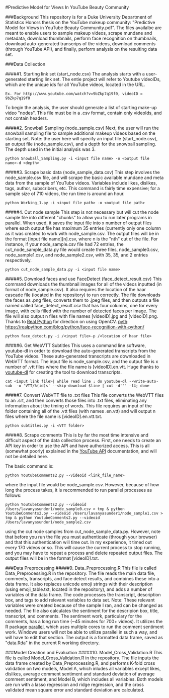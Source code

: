 #Predictive Model for Views In YouTube Beauty Community 

###Background
This repository is for a Duke University Department of Statistics Honors thesis on the YouTube makeup community: "Predictive Model for Views in YouTube Beauty Community.pdf". The files availalbe are meant to enable users to sample makeup videos, scrape mundane and metadata, download thumbnails, perform face recognition on thumbnails, download auto-generated transcrips of the videos, download comments (through YouTube API), and finally, perform analysis on the resulting data set.

###Data Collection 

#####1. Starting link set (start_node.csv)
The analysis starts with a user-generated starting link set. The entie project will refer to Youtube videoIDs, which are the unique ids for all YouTube videos, located in the URL. 
```
Ex. For http://www.youtube.com/watch?v=9bZkp7q19f0, videoID = 9bZkp7q19f0
```
To begin the analysis, the user should generate a list of starting make-up video "nodes". This file must be in a .csv format, contain only videoIds, and not contain headers. 

#####2. Snowball Sampling (node_sample.csv)
Next, the user will run the snowball sampling file to sample additional makeup videos based on the starting set. Note: the user here will specify an input file (start_node.csv), an output file (node_sample.csv), and a depth for the snowball sampling. The depth used in the initial analysis was 3.
```
python Snowball_Sampling.py -i <input file name> -o <output file name>-d <depth>
```

#####3. Scrape basic data (node_sample_data.csv)
This step involves the node_sample.csv file, and will scrape the basic available mundane and meta data from the sample of YouTube videos. Variables include likes, dislikes, tags, author, subscribers, etc. This command is fairly time expensive; for a sample size of 710 videos, the run time is around an hour. 
```
python Working_1.py -i <input file path> -o <output file path>
```

#####4. Cut node sample 
This step is not necessary but will cut the node sample file into different "chunks" to allow you to run later programs in parallel. When used, it saves the input file into x number of output files where each output file has maximum 35 entries (currently only one column as it was created to work with node_sample.csv. The output files will be in the format [input file name][n].csv, where n is the "nth" cut of the file. For instance, if your node_sample.csv file had 72 entries, the cut_node_sample_data.py file would create three files, node_sample0.csv, node_sample1.csv, and node_sample2.csv, with 35, 35, and 2 entries respectively. 
```
python cut_node_sample_data.py -i <input file name>
```
#####5. Download faces and use FaceDetect (face_detect_result.csv)
This command downloads the thumbnail images for all of the videos inputted (in format of node_sample.csv). It also requires the location of the haar cascade file (located in the repository) to run correctly. The file downloads the faces as .png files, converts them to .jpeg files, and then outputs a file named called face_detect_result.csv that has four columns, one for every image, with cells filled with the number of detected faces per image. The file will also output n files with file names [videoID].jpg and [videoID].png. Thanks to [Real Python][pyth] for direction on using OpenCV. 
[pyth]: https://realpython.com/blog/python/face-recognition-with-python/
```
python face_detect.py -i /<input file>-p /<location of haar file>
```

#####6. Get WebVTT Subtitles
This uses a command line software, youtube-dl in order to download the auto-generated transcripts from the YouTube videos. These auto-generated transcripts are downloaded in WebVTT format. The input file is node_sample.csv, and the output file is x number of .vtt files where the file name is [videoID].en.vtt. Huge thanks to [youtube-dl][dl] for creating the tool to download transcripts.  
```
cat <input link file>| while read line ; do youtube-dl --write-auto-sub  -o 'VTT/%(id)s' --skip-download $line | cut -d'"' -f4; done
```

#####7. Convert WebVTT file to .txt files 
This file converts the WebVTT files to an .srt, and then converts those files into .txt files, eliminating any information about the timing of words. This file requires an input of the folder containing all of the .vtt files (with names <videoID>.en.vtt) and will output n files where the file name is [videoID].en.vtt.txt. 

```
python subtitles.py -i <VTT folder>
```
#####8. Scrape comments
This is by far the most time intensive and difficult aspect of the data collection process. First, one needs to create an API key in order to use the API and have authorized access. This is all (somewhat poorly) explained in the [YouTube API][api] documentation, and will not be detailed here. 

The basic command is:
```
python YoutubeComments2.py --videoid <link_file_name>
```
where the input file would be node_sample.csv. However, because of how long the process takes, it is recommended to run parallel processes as follows:

```
python YoutubeComments2.py --videoid /Users/lavanyasunder1/node_sample0.csv > tmp & python YoutubeComments2.py --videoid /Users/lavanyasunder1/node_sample1.csv > tmp & python YoutubeComments2.py --videoid /Users/lavanyasunder1/node_sample2.csv  
```

using the cut node samples from cut_node_sample_data.py. However, note that before you run the file you must authenticate (through your browser) and that this authentication will time out. In my experience, it timed out every 170 videos or so. This will cause the current process to stop running, and you may have to repeat a process and delete repeated output files. The output files will be in the format [videoID].txt. 

###Data Preprocessing 
#####9. Data_Preprocessing.R
This file is called Data_Preprocessing.R in the repository. The file reads the main data file, comments, transcripts, and face detect results, and combines these into a data frame. It also replaces unicode emoji strings with their description (using emoji_table.txt, located in the repository), and adds a number of variables ot the data frame. The code processes the transcript, description box, and tags to add relevant variables to data set. Note: These relevant variables were created because of the sample I ran, and can be changed as needed.
The file also calculates the sentiment for the descripion box, title, transcript, and comments. The sentiment work, particulary for the comments, has a long run time (~45 minutes for 700+ videos). It utilizes the R package [parallel][mc], which uses multiple cores to run the comment sentiment work. Windows users will not be able to utilize parallel in such a way, and will have to edit that section. 
The output is a formatted data frame, saved as "data.Rda" in the current R working directory. 



###Model Creation and Evaluation
#####10. Model_Cross_Validation.R
This file is called Model_Cross_Validation.R in the repository. The file inputs the data frame created by Data_Preprocessing.R,
and performs K-fold cross validation on two models, Model A, which inludes all variables except likes, dislikes, average comment sentiment and standard deviation of average comment sentiment, and Model B, which includes all variables. Both models are run with a lasso regression and ridge regression, and the cross validated mean square error and standard deviation are calculated.

[pyth]: https://realpython.com/blog/python/face-recognition-with-python/
[dl]: https://github.com/rg3/youtube-dl
[api]: https://developers.google.com/youtube/v3/getting-started
[mc]:https://stat.ethz.ch/R-manual/R-devel/library/parallel/doc/parallel.pdf


